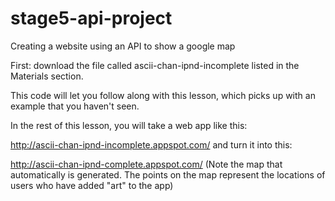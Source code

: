 # stage5-api-project
Creating a website using an API to show a google map

First: download the file called ascii-chan-ipnd-incomplete listed in the Materials section.

This code will let you follow along with this lesson, which picks up with an example that you haven't seen.

In the rest of this lesson, you will take a web app like this:

http://ascii-chan-ipnd-incomplete.appspot.com/ and turn it into this:

http://ascii-chan-ipnd-complete.appspot.com/ (Note the map that automatically is generated. The points on the map represent the locations of users who have added "art" to the app)
